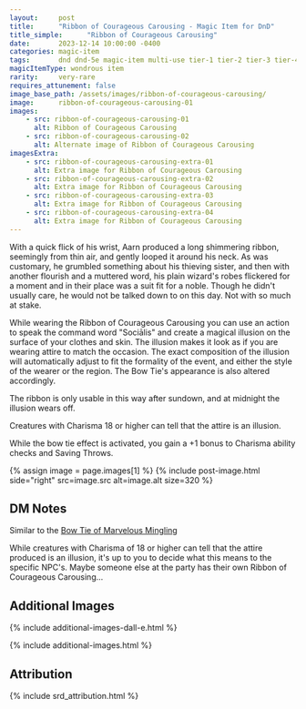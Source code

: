 ```yaml
---
layout:     post
title:      "Ribbon of Courageous Carousing - Magic Item for DnD"
title_simple:      "Ribbon of Courageous Carousing"
date:       2023-12-14 10:00:00 -0400
categories: magic-item
tags:       dnd dnd-5e magic-item multi-use tier-1 tier-2 tier-3 tier-4
magicItemType: wondrous item
rarity:     very-rare
requires_attunement: false
image_base_path: /assets/images/ribbon-of-courageous-carousing/
image:      ribbon-of-courageous-carousing-01
images:
    - src: ribbon-of-courageous-carousing-01
      alt: Ribbon of Courageous Carousing
    - src: ribbon-of-courageous-carousing-02
      alt: Alternate image of Ribbon of Courageous Carousing
imagesExtra:
    - src: ribbon-of-courageous-carousing-extra-01
      alt: Extra image for Ribbon of Courageous Carousing
    - src: ribbon-of-courageous-carousing-extra-02
      alt: Extra image for Ribbon of Courageous Carousing
    - src: ribbon-of-courageous-carousing-extra-03
      alt: Extra image for Ribbon of Courageous Carousing
    - src: ribbon-of-courageous-carousing-extra-04
      alt: Extra image for Ribbon of Courageous Carousing
---
```


<p class="read-aloud">
    With a quick flick of his wrist, Aarn produced a long shimmering ribbon, seemingly from thin air, and gently looped it around his neck. As was customary, he grumbled something about his thieving sister, and then with another flourish and a muttered word, his plain wizard's robes flickered for a moment and in their place was a suit fit for a noble. Though he didn't usually care, he would not be talked down to on this day. Not with so much at stake.
</p>

While wearing the Ribbon of Courageous Carousing you can use an action to speak the command word "Sociālis" and create a magical illusion on the surface of your clothes and skin. The illusion makes it look as if you are wearing attire to match the occasion. The exact composition of the illusion will automatically adjust to fit the formality of the event, and either the style of the wearer or the region. The Bow Tie's appearance is also altered accordingly.

The ribbon is only usable in this way after sundown, and at midnight the illusion wears off.

Creatures with Charisma 18 or higher can tell that the attire is an illusion.

While the bow tie effect is activated, you gain a +1 bonus to Charisma ability checks and Saving Throws.

{% assign image = page.images[1] %}
{% include post-image.html side="right" src=image.src alt=image.alt size=320 %}


## DM Notes

Similar to the [Bow Tie of Marvelous Mingling](bow-tie-of-marvelous-mingling)

While creatures with Charisma of 18 or higher can tell that the attire produced is an illusion, it's up to you to decide what this means to the specific NPC's. Maybe someone else at the party has their own Ribbon of Courageous Carousing...


## Additional Images

{% include additional-images-dall-e.html %}

{% include additional-images.html %}


## Attribution

{% include srd_attribution.html %}
